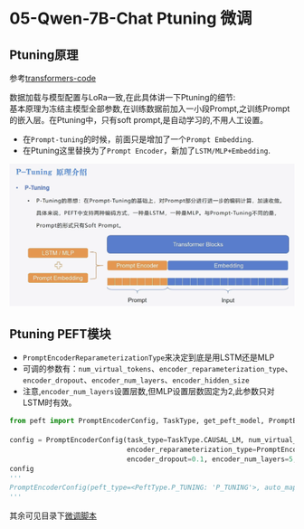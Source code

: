 # 05-Qwen-7B-Chat Ptuning 微调


## Ptuning原理
参考[transformers-code](https://github.com/zyds/transformers-code)  

数据加载与模型配置与LoRa一致,在此具体讲一下Ptuning的细节:  
基本原理为冻结主模型全部参数,在训练数据前加入一小段Prompt,之训练Prompt的嵌入层。在Ptuning中，只有soft prompt,是自动学习的,不用人工设置。
- 在`Prompt-tuning`的时候，前面只是增加了一个`Prompt Embedding`.
- 在Ptuning这里替换为了`Prompt Encoder`，新加了`LSTM/MLP+Embedding`.

![img](./images/P-tuning.png)


## Ptuning PEFT模块  
- `PromptEncoderReparameterizationType`来决定到底是用LSTM还是MLP
- 可调的参数有：`num_virtual_tokens`、`encoder_reparameterization_type`、`encoder_dropout`、`encoder_num_layers`、`encoder_hidden_size`
- 注意,`encoder_num_layers`设置层数,但MLP设置层数固定为2,此参数只对LSTM时有效。

```python
from peft import PromptEncoderConfig, TaskType, get_peft_model, PromptEncoderReparameterizationType

config = PromptEncoderConfig(task_type=TaskType.CAUSAL_LM, num_virtual_tokens=10,
                             encoder_reparameterization_type=PromptEncoderReparameterizationType.MLP,
                             encoder_dropout=0.1, encoder_num_layers=5, encoder_hidden_size=1024)
config
'''
PromptEncoderConfig(peft_type=<PeftType.P_TUNING: 'P_TUNING'>, auto_mapping=None, base_model_name_or_path=None, revision=None, task_type=<TaskType.CAUSAL_LM: 'CAUSAL_LM'>, inference_mode=False, num_virtual_tokens=10, token_dim=None, num_transformer_submodules=None, num_attention_heads=None, num_layers=None, encoder_reparameterization_type=<PromptEncoderReparameterizationType.MLP: 'MLP'>, encoder_hidden_size=1024, encoder_num_layers=5, encoder_dropout=0.1)
'''
```

其余可见目录下[微调脚本](./05-Qwen-7B-Chat%20Ptuning%20微调.py)